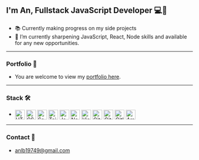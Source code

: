 ## I'm An, Fullstack JavaScript Developer 💻🎨

- 📚 Currently making progress on my side projects
- 💼 I’m currently sharpening JavaScript, React, Node skills and available for any new opportunities.

---

### Portfolio 📁

- You are welcome to view my [portfolio here](https://lbachannel.github.io/anlb-portfolio/).

---

### Stack 🛠️

- <img align="center" alt="HTML5" title="HTML" width="26px" src="https://cdn.svgporn.com/logos/html-5.svg" /> <img align="center" alt="CSS3" title="CSS" width="26px" src="https://cdn.svgporn.com/logos/css-3.svg" /> <img align="center" alt="Sass" title="Sass" width="26px" src="https://cdn.svgporn.com/logos/sass.svg" /> <img align="center" alt="Tailwind" title="Tailwind" width="26px" src="https://cdn.svgporn.com/logos/tailwindcss-icon.svg" /> <img align="center" alt="JavaScript" title="Javascript" width="26px" src="https://cdn.svgporn.com/logos/javascript.svg" /> <img align="center" alt="Node.js" title="Node.js" width="26px" src="https://cdn.svgporn.com/logos/nodejs-icon.svg" /> <img align="center" alt="Visual Studio Code" title="VS Code" width="26px" src="https://cdn.svgporn.com/logos/visual-studio-code.svg" /> <img align="center" alt="Git" title="Git" width="26px" src="https://cdn.svgporn.com/logos/git-icon.svg" /> <img align="center" alt="GitHub" title="Github" width="26px" src="https://cdn.svgporn.com/logos/github-octocat.svg" /> <img align="center" alt="Gitlab" title="Gitlab" width="26px" src="https://cdn.svgporn.com/logos/gitlab.svg" /> <img align="center" alt="Amazon Web Services" title="Amazon Web Services" width="26px" src="https://cdn.svgporn.com/logos/aws.svg" />

---

### Contact 💬

- anlb19749@gmail.com
